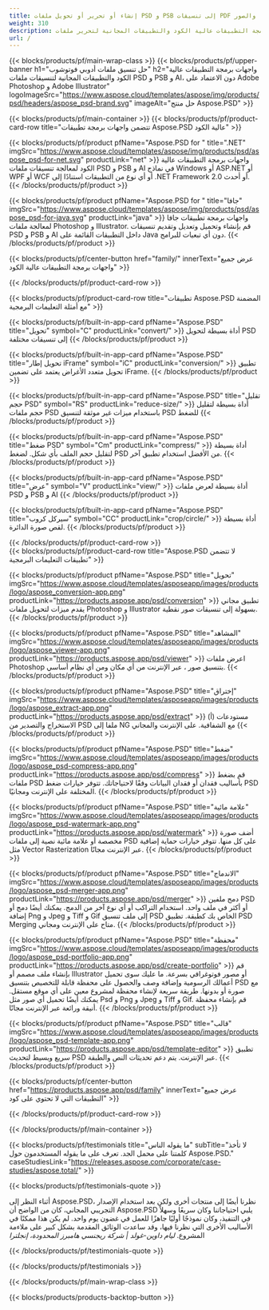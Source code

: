 ```yaml
---
title: إنشاء أو تحرير أو تحويل ملفات PSD و PSB إلى تنسيقات PDF والصور
weight: 310
description: واجهات برمجة التطبيقات عالية الكود والتطبيقات المجانية لتحرير ملفات Photoshop. القدرة على تحديث خصائص الطبقة وإضافة علامات مائية وتدوير مقياس Flip Crop Dethering Ratering Raster Conversion.
url: /
---
```


{{< blocks/products/pf/main-wrap-class >}}
{{< blocks/products/pf/upper-banner h1="حل تنسيق ملفات أدوبي فوتوشوب" h2="واجهات برمجة التطبيقات عالية الكود والتطبيقات المجانية لتنسيقات ملفات PSD و PSB و AI، دون الاعتماد على Adobe Photoshop و Adobe Illustrator" logoImageSrc="https://www.aspose.cloud/templates/aspose/img/products/psd/headers/aspose_psd-brand.svg" imageAlt="حل منتج Aspose.PSD" >}}

{{< blocks/products/pf/main-container >}}
{{< blocks/products/pf/product-card-row title="تتضمن واجهات برمجة تطبيقات Aspose.PSD عالية الكود" >}}

{{< blocks/products/pf/product pfName="Aspose.PSD for " title=".NET" imgSrc="https://www.aspose.cloud/templates/aspose/img/products/psd/aspose_psd-for-net.svg" productLink="net" >}}
واجهات برمجة التطبيقات عالية الكود لمعالجة تنسيقات ملفات PSD و PSB و AI في نماذج Windows أو ASP.NET أو WPF أو WCF أو أي نوع من التطبيقات استنادًا إلى .NET Framework 2.0 أو أحدث.
{{< /blocks/products/pf/product >}}

{{< blocks/products/pf/product pfName="Aspose.PSD for " title="جافا" imgSrc="https://www.aspose.cloud/templates/aspose/img/products/psd/aspose_psd-for-java.svg" productLink="java" >}}
واجهات برمجة تطبيقات جافا لمعالجة ملفات Photoshop و Illustrator. قم بإنشاء وتحميل وتعديل وتقديم تنسيقات PSD و PSB و AI داخل التطبيقات القائمة على Java دون أي تبعيات للبرامج.
{{< /blocks/products/pf/product >}}

{{< blocks/products/pf/center-button href="family/" innerText="عرض جميع واجهات برمجة التطبيقات عالية الكود" >}}

{{< /blocks/products/pf/product-card-row >}}

{{< blocks/products/pf/product-card-row title="تطبيقات Aspose.PSD المضمنة مع أمثلة التعليمات البرمجية" >}}

{{< blocks/products/pf/built-in-app-card pfName="Aspose.PSD" title="تحويل" symbol="C" productLink="convert/" >}}
أداة بسيطة لتحويل PSD إلى تنسيقات مختلفة
{{< /blocks/products/pf/product >}}

{{< blocks/products/pf/built-in-app-card pfName="Aspose.PSD" title="تحويل إطار iFrame" symbol="iC" productLink="conversion/" >}}
تطبيق تحويل متعدد الأغراض يعتمد على تضمين iFrame.
{{< /blocks/products/pf/product >}}

{{< blocks/products/pf/built-in-app-card pfName="Aspose.PSD" title="تقليل حجم PSD" symbol="RS" productLink="reduce-size/" >}}
أداة بسيطة لتقليل حجم ملفات PSD باستخدام ميزات غير موثقة لتنسيق PSD للضغط
{{< /blocks/products/pf/product >}}

{{< blocks/products/pf/built-in-app-card pfName="Aspose.PSD" title="ضغط PSD" symbol="Cm" productLink="compress/" >}}
أداة بسيطة لتقليل حجم الملف بأي شكل. لضغط PSD من الأفضل استخدام تطبيق آخر.
{{< /blocks/products/pf/product >}}

{{< blocks/products/pf/built-in-app-card pfName="Aspose.PSD" title="عرض" symbol="V" productLink="view/" >}}
أداة بسيطة لعرض ملفات PSD و PSB و AI
{{< /blocks/products/pf/product >}}

{{< blocks/products/pf/built-in-app-card pfName="Aspose.PSD" title="سيركل كروب" symbol="CC" productLink="crop/circle/" >}}
أداة بسيطة لقص صورة الدائرة.
{{< /blocks/products/pf/product >}}
									
{{< /blocks/products/pf/product-card-row >}}										   
{{< blocks/products/pf/product-card-row title="Aspose.PSD لا تتضمن تطبيقات التعليمات البرمجية" >}}

{{< blocks/products/pf/product pfName="Aspose.PSD" title="تحويل" imgSrc="https://www.aspose.cloud/templates/asposeapp/images/products/logo/aspose_conversion-app.png" productLink="https://products.aspose.app/psd/conversion" >}}
تطبيق مجاني يقدم ميزات لتحويل ملفات Photoshop و Illustrator بسهولة إلى تنسيقات صور نقطية.
{{< /blocks/products/pf/product >}}

{{< blocks/products/pf/product pfName="Aspose.PSD" title="المشاهد" imgSrc="https://www.aspose.cloud/templates/asposeapp/images/products/logo/aspose_viewer-app.png" productLink="https://products.aspose.app/psd/viewer" >}}
اعرض ملفات Photoshop بتنسيق صور ، عبر الإنترنت من أي مكان ومن أي نظام أساسي.
{{< /blocks/products/pf/product >}}

{{< blocks/products/pf/product pfName="Aspose.PSD" title="إختراق" imgSrc="https://www.aspose.cloud/templates/asposeapp/images/products/logo/aspose_extract-app.png" productLink="https://products.aspose.app/psd/extract" >}}
(أ) مستودعات الاستخراج والتصدير من PSD ملفا إلى NG مع الشفافية.   على الإنترنت والمجاني
{{< /blocks/products/pf/product >}}

{{< blocks/products/pf/product pfName="Aspose.PSD" title="ضغط" imgSrc="https://www.aspose.cloud/templates/asposeapp/images/products/logo/aspose_psd-compress-app.png" productLink="https://products.aspose.app/psd/compress" >}}
قم بضغط ملفات PSD بأساليب فقدان أو فقدان البيانات وفقًا لاحتياجاتك. تتوفر خيارات ضغط PSD المختلفة على الإنترنت ومجانيًا.
{{< /blocks/products/pf/product >}}

{{< blocks/products/pf/product pfName="Aspose.PSD" title="علامة مائية" imgSrc="https://www.aspose.cloud/templates/asposeapp/images/products/logo/aspose_psd-watermark-app.png" productLink="https://products.aspose.app/psd/watermark" >}}
أضف صورة مخصصة أو علامة مائية نصية إلى ملفات PSD على كل منها. تتوفر خيارات حماية إضافية مثل Vector Rasterization عبر الإنترنت مجانًا.
{{< /blocks/products/pf/product >}}

{{< blocks/products/pf/product pfName="Aspose.PSD" title="الاندماج" imgSrc="https://www.aspose.cloud/templates/asposeapp/images/products/logo/aspose_psd-merger-app.png" productLink="https://products.aspose.app/psd/merger" >}}
دمج ملفين PSD أو أكثر في ملف واحد. استخدام التراكب أو أي نوع آخر من الدمج. يمكنك أيضًا دمج أو إضافة Png و Jpeg و Tiff و Gif إلى ملف تنسيق PSD الخاص بك كطبقة. تطبيق PSD Merging متاح على الإنترنت ومجاني.
{{< /blocks/products/pf/product >}}

{{< blocks/products/pf/product pfName="Aspose.PSD" title="محفظة" imgSrc="https://www.aspose.cloud/templates/asposeapp/images/products/logo/aspose_psd-portfolio-app.png" productLink="https://products.aspose.app/psd/create-portfolio" >}}
قم بإنشاء ملف مصمم أو Illustrator أو مصور فوتوغرافي بسرعة. ما عليك سوى تحميل أعمالك الرسومية وإضافة وصف والحصول على محفظة قابلة للتخصيص بتنسيق PSD مع صورة أو بدونها. طريقة سريعة لإنشاء محفظة لمشروع معين على أي موقع مستقل. يمكنك أيضًا تحميل أي صور مثل Psd و Png و Jpeg و Tiff و Gif. قم بإنشاء محفظة أنيقة ورائعة عبر الإنترنت مجانًا.
{{< /blocks/products/pf/product >}}

{{< blocks/products/pf/product pfName="Aspose.PSD" title="قالب" imgSrc="https://www.aspose.cloud/templates/asposeapp/images/products/logo/aspose_psd-template-app.png" productLink="https://products.aspose.app/psd/template-editor" >}}
تطبيق سريع وبسيط لتحديث PSD عبر الإنترنت. يتم دعم تحديثات النص والطبقة.
{{< /blocks/products/pf/product >}}

{{< blocks/products/pf/center-button href="https://products.aspose.app/psd/family" innerText="عرض جميع التطبيقات التي لا تحتوي على كود" >}}

{{< /blocks/products/pf/product-card-row >}}

{{< /blocks/products/pf/main-container >}}

{{< blocks/products/pf/testimonials title="ما يقوله الناس" subTitle="لا تأخذ كلمتنا على محمل الجد. تعرف على ما يقوله المستخدمون حول Aspose.PSD." caseStudiesLink="https://releases.aspose.com/corporate/case-studies/aspose.total/" >}}

{{< blocks/products/pf/testimonials-quote >}}
<p class="first">
 أثناء النظر إلى Aspose.PSD، نظرنا أيضًا إلى منتجات أخرى ولكن بعد استخدام الإصدار التجريبي المجاني، كان من الواضح أن Aspose.PSD يلبي احتياجاتنا وكان سريعًا وسهلاً في التنفيذ، وكان نموذجًا أوليًا جاهزًا للعمل في غضون يوم واحد. لم يكن هذا ممكنًا في الأساليب الأخرى التي نظرنا فيها، وقد ساعدت الوثائق المقدمة بشكل كبير على ملاءمة المشروع.
 <em>
  ليام داوين-غولد | شركة ريجنسي هامبرز المحدودة، إنجلترا
 </em>
</p>

{{< /blocks/products/pf/testimonials-quote >}}

{{< /blocks/products/pf/testimonials >}}

{{< /blocks/products/pf/main-wrap-class >}}

{{< blocks/products/products-backtop-button >}}
